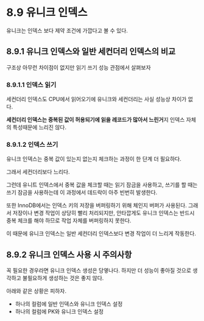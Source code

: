 # 8.9 유니크 인덱스

유니크는 인덱스 보다 제약 조건에 가깝다고 볼 수 있다.

## 8.9.1 유니크 인덱스와 일반 세컨더리 인덱스의 비교

구조상 아무런 차이점이 없지만 읽기 쓰기 성능 관점에서 살펴보자

### 8.9.1.1 인덱스 읽기

세컨더리 인덱스도 CPU에서 읽어오기에 유니크와 세컨더리는 사실 성능상 차이가 없다.

**세컨더리 인덱스는 중복된 값이 허용되기에 읽을 레코드가 많아서 느린거**지 인덱스 자체의 특성때문에 느리진 않다.

### 8.9.1.2 인덱스 쓰기

유니크 인덱스는 중복 값이 있는지 없는지 체크하는 과정이 한 단계 더 필요하다.

그래서 세컨더리보다 느리다.

그런데 유니트 인덱스에서 중복 값을 체크할 때는 읽기 잠금을 사용하고, 쓰기를 할 때는 쓰기 잠금을 사용하는데 이 과정에서 데드락이 아주 빈번히 발생한다.

또한 InnoDB에서는 인덱스 키의 저장을 버퍼링하기 위해 체인지 버퍼가 사용된다. 그래서 저장이나 변경 작업이 상당히 빨리 처리되지만, 안타깝게도 유니크 인덱스는 반드시 중복 체크를 해야 하므로 작업 자체를 버퍼링하지 못한다.

이 때문에 유니크 인덱스는 일반 세컨더리 인덱스보다 변경 작업이 더 느리게 작동한다.

## 8.9.2 유니크 인덱스 사용 시 주의사항

꼭 필요한 경우라면 유니크 인덱스 생성은 당옇나다. 하지만 더 성능이 좋아질 것으로 생각하고 불필요하게 생성하는 것은 좋지 않다.

아래와 같은 상황은 피하자.

- 하나의 컬럼에 일반 인덱스와 유니크 인덱스 설정
- 하나의 컬럼에 PK와 유니크 인덱스 설정
